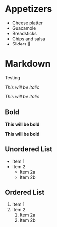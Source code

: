 # Appetizers

* Cheese platter
* Guacamole
* Breadsticks
* Chips and salsa
* Sliders :hamburger:


# Markdown
Testing 



*This will be italic*

_This will be italic_

## Bold

**This will be bold**

__This will be bold__

## Unordered List
* Item 1
* Item 2
  * Item 2a
  * Item 2b
  
## Ordered List
1. Item 1
1. Item 2
   1. Item 2a
   1. Item 2b
